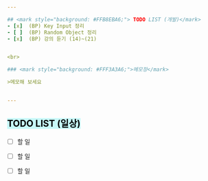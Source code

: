 ```yaml
---  

## <mark style="background: #FFB8EBA6;"> TODO LIST (개발)</mark>
- [x]  (BP) Key Input 정리
- [ ]  (BP) Random Object 정리
- [x]  (BP) 강의 듣기 (14)~(21) 


<br>

### <mark style="background: #FFF3A3A6;">메모장</mark>

>메모해 보세요


---
```


## <mark style="background: #ABF7F7A6;">TODO LIST (일상)</mark>

- [ ]  할 일
- [ ]  할 일
- [ ]  할 일
 
